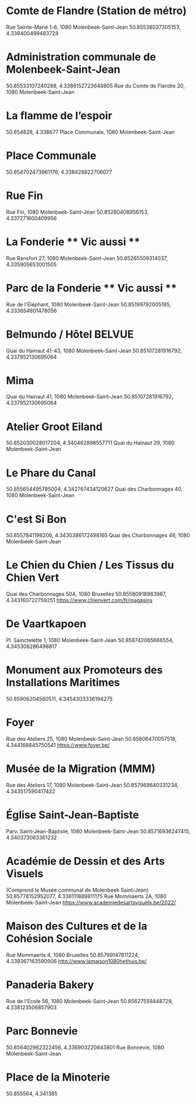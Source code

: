 # Comte de Flandre (Station de métro)
Rue Sainte-Marie 1-6, 1080 Molenbeek-Saint-Jean
50.85538037305153, 4.339400499483728

# Administration communale de Molenbeek-Saint-Jean
50.85533107240288, 4.3386152723646605
Rue du Comte de Flandre 20, 1080 Molenbeek-Saint-Jean

# La flamme de l’espoir
50.854828, 4.338677
Place Communale, 1080 Molenbeek-Saint-Jean

# Place Communale
50.854702473961176, 4.338428822706077

# Rue Fin
Rue Fin, 1080 Molenbeek-Saint-Jean
50.85280408956153, 4.337271600409956

# La Fonderie ** Vic aussi **
Rue Ransfort 27, 1080 Molenbeek-Saint-Jean
50.85265509314037, 4.335905653001505

# Parc de la Fonderie ** Vic aussi **
Rue de l'Éléphant, 1080 Molenbeek-Saint-Jean
50.85199792005185, 4.333654601478056

# Belmundo / Hôtel BELVUE
Quai du Hainaut 41-43, 1080 Molenbeek-Saint-Jean
50.85107281916792, 4.337952130695064

# Mima
Quai du Hainaut 41, 1080 Molenbeek-Saint-Jean
50.85107281916792, 4.337952130695064

# Atelier Groot Eiland
50.852030028017204, 4.340462898557711
Quai du Hainaut 29, 1080 Molenbeek-Saint-Jean

# Le Phare du Canal
50.855654495785004, 4.342767434120627
Quai des Charbonnages 40, 1080 Molenbeek-Saint-Jean

# C'est Si Bon
50.8557841196206, 4.3430386172498165
Quai des Charbonnages 46, 1080 Molenbeek-Saint-Jean

# Le Chien du Chien / Les Tissus du Chien Vert
Quai des Charbonnages 50A, 1080 Bruxelles
50.85580918983987, 4.343160722759251
https://www.chienvert.com/fr/magasins

# De Vaartkapoen
Pl. Sainctelette 1, 1080 Molenbeek-Saint-Jean
50.858742065666554, 4.345308286498817

# Monument aux Promoteurs des Installations Maritimes
50.85906204560511, 4.3454303336194275

# Foyer
Rue des Ateliers 25, 1080 Molenbeek-Saint-Jean
50.85806470057518, 4.344168845750541
https://www.foyer.be/

# Musée de la Migration (MMM)
Rue des Ateliers 17, 1080 Molenbeek-Saint-Jean
50.857969640331234, 4.343517590417422

# Église Saint-Jean-Baptiste
Parv. Saint-Jean-Baptiste, 1080 Molenbeek-Saint-Jean
50.85716936247415, 4.340373063361232

# Académie de Dessin et des Arts Visuels
(Comprend le Musée communal de Molenbeek Saint-Jean)
50.85778152952077, 4.338111889811175
Rue Mommaerts 2A, 1080 Molenbeek-Saint-Jean
https://www.academiedesartsvisuels.be/2022/

# Maison des Cultures et de la Cohésion Sociale
Rue Mommaerts 4, 1080 Bruxelles
50.85799147811224, 4.339367163590906
http://www.lamaison1080hethuis.be/

# Panaderia Bakery
Rue de l'Ecole 56, 1080 Molenbeek-Saint-Jean
50.85627559448729, 4.338123506857903

# Parc Bonnevie
50.856402962322456, 4.336903220843801
Rue Bonnevie, 1080 Molenbeek-Saint-Jean

# Place de la Minoterie
50.855564, 4.341385





























